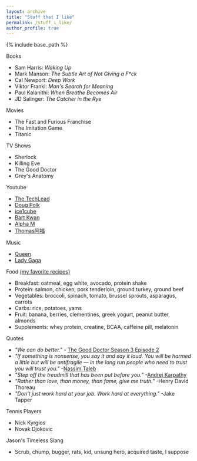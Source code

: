 ```yaml
---
layout: archive
title: "Stuff that I like"
permalink: /stuff_i_like/
author_profile: true
---
```


{% include base_path %}

Books
* Sam Harris: *Waking Up*
* Mark Manson: *The Subtle Art of Not Giving a F\*ck*
* Cal Newport: *Deep Work*
* Viktor Frankl: *Man's Search for Meaning* 
* Paul Kalanithi: *When Breathe Becomes Air* 
* JD Salinger: *The Catcher in the Rye*

Movies
* The Fast and Furious Franchise
* The Imitation Game
* Titanic

TV Shows
* Sherlock
* Killing Eve
* The Good Doctor
* Grey's Anatomy

Youtube
* [The TechLead](https://www.youtube.com/watch?v=fssFXlNk6vw&t=468s)
* [Doug Polk](https://www.youtube.com/channel/UCyI7FNTudkyALBh9N7hwI9Q)
* [ice1cube](https://www.youtube.com/user/ice1cubed)
* [Bart Kwan](https://www.youtube.com/user/bartkwan)
* [Alpha M](https://www.youtube.com/user/AlphaMconsulting)
* [Thomas阿福](https://www.youtube.com/channel/UC689uDf0ryZniKpuSK9ESTw)

Music
* [Queen](https://www.youtube.com/watch?v=aA2IRoPFIn0)
* [Lady Gaga](https://www.youtube.com/watch?v=etjiqgU0_lI)

Food [(my favorite recipes)](https://jasonwei20.github.io/recipes/)
* Breakfast: oatmeal, egg white, avocado, protein shake
* Protein: salmon, chicken, pork tenderloin, ground turkey, ground beef
* Vegetables: broccoli, spinach, tomato, brussel sprouts, asparagus, carrots
* Carbs: rice, potatoes, yams
* Fruit: banana, berries, clementines, greek yogurt, peanut butter, almonds
* Supplements: whey protein, creatine, BCAA, caffeine pill, melatonin

Quotes
* *"We can do better."* - [The Good Doctor Season 3 Episode 2](https://tvmoviefix.com/the-good-doctor-season-3-episode-2-debts-recap-review-spoilers/)
* *"If something is nonsense, you say it and say it loud. You will be harmed a little but will be antifragile — in the long run people who need to trust you will trust you."* -[Nassim Taleb](https://medium.com/@nntaleb/commencement-address-american-university-in-beirut-2016-a5c6d57984b)
* *"Step off the treadmill that has been put before you."* -[Andrej Karpathy](http://karpathy.github.io/2016/09/07/phd/)
* *"Rather than love, than money, than fame, give me truth."* -Henry David Thoreau
* *"Don't just work hard at your job. Work hard at everything."* -Jake Tapper

Tennis Players
* Nick Kyrgios
* Novak Djokovic

Jason's Timeless Slang
* Scrub, chump, bugger, rats, kid, unsung hero, acquired taste, I suppose